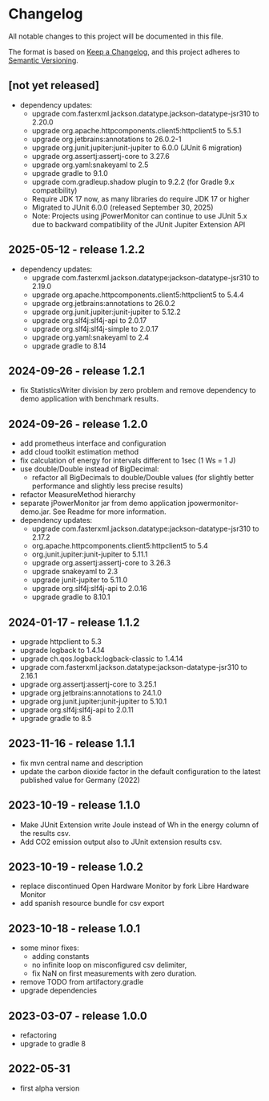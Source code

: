 [//]: # ($formatter:off$)
# Changelog
All notable changes to this project will be documented in this file.

The format is based on [Keep a Changelog](https://keepachangelog.com/en/1.0.0/),
and this project adheres to [Semantic Versioning](https://semver.org/spec/v2.0.0.html).

## [not yet released]
- dependency updates:
    - upgrade com.fasterxml.jackson.datatype.jackson-datatype-jsr310 to 2.20.0
    - upgrade org.apache.httpcomponents.client5:httpclient5 to 5.5.1
    - upgrade org.jetbrains:annotations to 26.0.2-1
    - upgrade org.junit.jupiter:junit-jupiter to 6.0.0 (JUnit 6 migration)
    - upgrade org.assertj:assertj-core to 3.27.6
    - upgrade org.yaml:snakeyaml to 2.5
    - upgrade gradle to 9.1.0
    - upgrade com.gradleup.shadow plugin to 9.2.2 (for Gradle 9.x compatibility)
    - Require JDK 17 now, as many libraries do require JDK 17 or higher
    - Migrated to JUnit 6.0.0 (released September 30, 2025)
    - Note: Projects using jPowerMonitor can continue to use JUnit 5.x due to backward compatibility of the JUnit Jupiter Extension API

## 2025-05-12 - release 1.2.2
- dependency updates:
    - upgrade com.fasterxml.jackson.datatype:jackson-datatype-jsr310 to 2.19.0
    - upgrade org.apache.httpcomponents.client5:httpclient5 to 5.4.4
    - upgrade org.jetbrains:annotations to 26.0.2
    - upgrade org.junit.jupiter:junit-jupiter to 5.12.2
    - upgrade org.slf4j:slf4j-api to 2.0.17
    - upgrade org.slf4j:slf4j-simple to 2.0.17
    - upgrade org.yaml:snakeyaml to 2.4
    - upgrade gradle to 8.14

## 2024-09-26 - release 1.2.1
- fix StatisticsWriter division by zero problem and remove dependency to demo application with benchmark results.  

## 2024-09-26 - release 1.2.0
- add prometheus interface and configuration
- add cloud toolkit estimation method
- fix calculation of energy for intervals different to 1sec (1 Ws = 1 J)
- use double/Double instead of BigDecimal: 
  - refactor all BigDecimals to double/Double values (for slightly better performance and slightly less precise results)
- refactor MeasureMethod hierarchy
- separate jPowerMonitor jar from demo application jpowermonitor-demo.jar. See Readme for more information.
- dependency updates:
  - upgrade com.fasterxml.jackson.datatype:jackson-datatype-jsr310 to 2.17.2
  - org.apache.httpcomponents.client5:httpclient5 to 5.4
  - org.junit.jupiter:junit-jupiter to 5.11.1
  - upgrade org.assertj:assertj-core to 3.26.3
  - upgrade snakeyaml to 2.3
  - upgrade junit-jupiter to 5.11.0
  - upgrade org.slf4j:slf4j-api to 2.0.16 
  - upgrade gradle to 8.10.1

## 2024-01-17 - release 1.1.2
- upgrade httpclient to 5.3
- upgrade logback to 1.4.14
- upgrade ch.qos.logback:logback-classic to 1.4.14
- upgrade com.fasterxml.jackson.datatype:jackson-datatype-jsr310 to 2.16.1
- upgrade org.assertj:assertj-core to 3.25.1
- upgrade org.jetbrains:annotations to 24.1.0
- upgrade org.junit.jupiter:junit-jupiter to 5.10.1
- upgrade org.slf4j:slf4j-api to 2.0.11
- upgrade gradle to 8.5

## 2023-11-16 - release 1.1.1
- fix mvn central name and description
- update the carbon dioxide factor in the default configuration to the latest published value for Germany (2022)

## 2023-10-19 - release 1.1.0
- Make JUnit Extension write Joule instead of Wh in the energy column of the results csv.
- Add CO2 emission output also to JUnit extension results csv.

## 2023-10-19 - release 1.0.2
- replace discontinued Open Hardware Monitor by fork Libre Hardware Monitor
- add spanish resource bundle for csv export

## 2023-10-18 - release 1.0.1
- some minor fixes:
    - adding constants
    - no infinite loop on misconfigured csv delimiter,
    - fix NaN on first measurements with zero duration.
- remove TODO from artifactory.gradle
- upgrade dependencies

## 2023-03-07 - release 1.0.0
- refactoring
- upgrade to gradle 8

## 2022-05-31
- first alpha version

